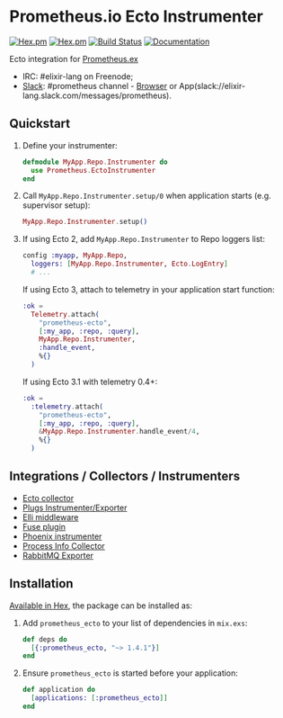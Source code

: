 # Prometheus.io Ecto Instrumenter
[![Hex.pm](https://img.shields.io/hexpm/v/prometheus_ecto.svg?maxAge=2592000)](https://hex.pm/packages/prometheus_ecto)
[![Hex.pm](https://img.shields.io/hexpm/dt/prometheus_ecto.svg?maxAge=2592000)](https://hex.pm/packages/prometheus_ecto)
[![Build Status](https://travis-ci.org/deadtrickster/prometheus-ecto.svg?branch=master)](https://travis-ci.org/deadtrickster/prometheus-ecto)
[![Documentation](https://img.shields.io/badge/documentation-on%20hexdocs-green.svg)](https://hexdocs.pm/prometheus_ecto/)

Ecto integration for [Prometheus.ex](https://github.com/deadtrickster/prometheus.ex)

 - IRC: #elixir-lang on Freenode;
 - [Slack](https://elixir-slackin.herokuapp.com/): #prometheus channel - [Browser](https://elixir-lang.slack.com/messages/prometheus) or App(slack://elixir-lang.slack.com/messages/prometheus).

## Quickstart

1. Define your instrumenter:

    ```elixir
    defmodule MyApp.Repo.Instrumenter do
      use Prometheus.EctoInstrumenter
    end
    ```

2. Call `MyApp.Repo.Instrumenter.setup/0` when application starts (e.g. supervisor setup):

    ```elixir
    MyApp.Repo.Instrumenter.setup()
    ```

3. If using Ecto 2, add `MyApp.Repo.Instrumenter` to Repo loggers list:
    ```elixir
    config :myapp, MyApp.Repo,
      loggers: [MyApp.Repo.Instrumenter, Ecto.LogEntry]
      # ...
    ```
    If using Ecto 3, attach to telemetry in your application start function:

    ```elixir
    :ok =
      Telemetry.attach(
        "prometheus-ecto",
        [:my_app, :repo, :query],
        MyApp.Repo.Instrumenter,
        :handle_event,
        %{}
      )
    ```
    If using Ecto 3.1 with telemetry 0.4+:

    ```elixir
    :ok =
      :telemetry.attach(
        "prometheus-ecto",
        [:my_app, :repo, :query],
        &MyApp.Repo.Instrumenter.handle_event/4,        
        %{}
      )
    ```

## Integrations / Collectors / Instrumenters
 - [Ecto collector](https://github.com/deadtrickster/prometheus-ecto)
 - [Plugs Instrumenter/Exporter](https://github.com/deadtrickster/prometheus-plugs)
 - [Elli middleware](https://github.com/elli-lib/elli_prometheus)
 - [Fuse plugin](https://github.com/jlouis/fuse#fuse_stats_prometheus)
 - [Phoenix instrumenter](https://github.com/deadtrickster/prometheus-phoenix)
 - [Process Info Collector](https://github.com/deadtrickster/prometheus_process_collector.erl)
 - [RabbitMQ Exporter](https://github.com/deadtrickster/prometheus_rabbitmq_exporter)

## Installation

[Available in Hex](https://hex.pm/docs/publish), the package can be installed as:

  1. Add `prometheus_ecto` to your list of dependencies in `mix.exs`:

      ```elixir
      def deps do
        [{:prometheus_ecto, "~> 1.4.1"}]
      end
      ```

  2. Ensure `prometheus_ecto` is started before your application:

      ```elixir
      def application do
        [applications: [:prometheus_ecto]]
      end
      ```
